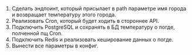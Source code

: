 1. Сделать эндпоинт, который присылает в path параметре имя города и возвращает температуру этого города.
2. Реализовать Cron, который будет ходить в стороннее API.
3. Подключить PostgreSQL и сохранять в БД температуру о погде, полченной пщ Cron.
4. Подключить Redis и реализовать кеширование данных о погде.
5. Вынести все параметры в конфиг.
